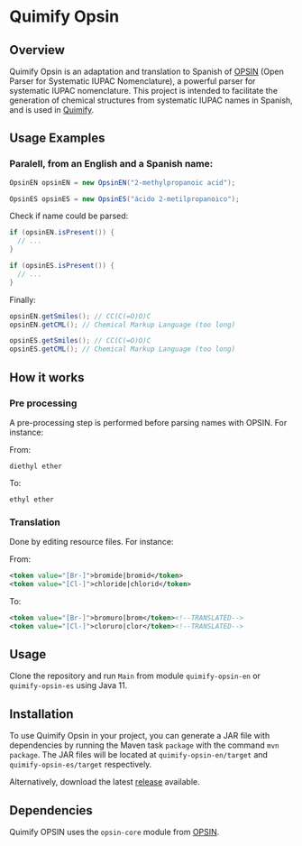 # Quimify Opsin

## Overview

Quimify Opsin is an adaptation and translation to Spanish of [OPSIN](https://github.com/dan2097/opsin) (Open Parser for Systematic IUPAC Nomenclature), a powerful parser for systematic IUPAC nomenclature. This project is intended to facilitate the generation of chemical structures from systematic IUPAC names in Spanish, and is used in [Quimify](https://quimify.com/).

## Usage Examples

### Paralell, from an English and a Spanish name:

```java
OpsinEN opsinEN = new OpsinEN("2-methylpropanoic acid");

OpsinES opsinES = new OpsinES("ácido 2-metilpropanoico");
```

Check if name could be parsed:

```java
if (opsinEN.isPresent()) {
  // ...
}

if (opsinES.isPresent()) {
  // ...
}

```

Finally:

```java
opsinEN.getSmiles(); // CC(C(=O)O)C
opsinEN.getCML(); // Chemical Markup Language (too long)

opsinES.getSmiles(); // CC(C(=O)O)C
opsinES.getCML(); // Chemical Markup Language (too long)
```

## How it works
   
### Pre processing 

A pre-processing step is performed before parsing names with OPSIN. For instance:

From:

`diethyl ether`

To:

`ethyl ether`

### Translation 

Done by editing resource files. For instance:

From:

```XML
<token value="[Br-]">bromide|bromid</token>
<token value="[Cl-]">chloride|chlorid</token>
```

To:

```XML
<token value="[Br-]">bromuro|brom</token><!--TRANSLATED-->
<token value="[Cl-]">cloruro|clor</token><!--TRANSLATED-->
```

## Usage
  
Clone the repository and run `Main` from module `quimify-opsin-en` or `quimify-opsin-es` using Java 11.

## Installation

To use Quimify Opsin in your project, you can generate a JAR file with dependencies by running the Maven task `package` with the command `mvn package`. The JAR files will be located at `quimify-opsin-en/target` and `quimify-opsin-es/target` respectively.

Alternatively, download the latest [release](https://github.com/quimifyapp/opsin/releases) available.

## Dependencies
  
Quimify OPSIN uses the `opsin-core` module from [OPSIN](https://github.com/dan2097/opsin).
